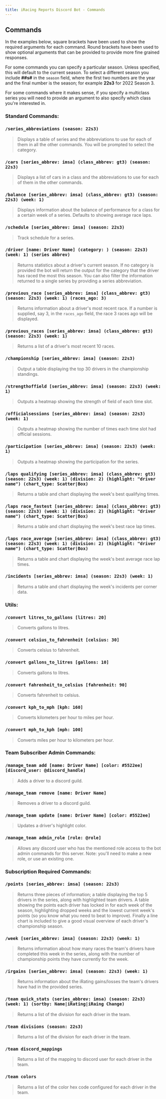 ```yaml
---
title: iRacing Reports Discord Bot - Commands
---
```


## Commands

In the examples below, square brackets have been used to show the required arguments for each command. Round brackets have been used to show optional arguments that can be provided to provide more fine grained responses.

For some commands you can specify a particular season. Unless specified, this will default to the current season. To select a different season you include **##s#** in the `season` field, where the first two numbers are the year and the final number is the season; for example **22s3** for 2022 Season 3.

For some commands where it makes sense, if you specify a multiclass series you will need to provide an argument to also specify which class you're interested in.

### Standard Commands:
### `/series_abbreviations (season: 22s3)`
> Displays a table of series and the abbreviations to use for each of them in all the other commands. You will be prompted to select the category.

### `/cars [series_abbrev: imsa] (class_abbrev: gt3) (season: 22s3)`
> Displays a list of cars in a class and the abbreviations to use for each of them in the other commands.

### `/balance [series_abbrev: imsa] (class_abbrev: gt3) (season: 22s3) (week: 1)`
> Displays information about the balance of performance for a class for a certain week of a series. Defaults to showing average race laps.

### `/schedule [series_abbrev: imsa] (season: 22s3)`
> Track schedule for a series. 

### `/driver [name: Driver Name] (category: ) (season: 22s3) (week: 1) (series abbrev)`
> Returns statistics about a driver's current season. If no category is provided the bot will return the output for the category that the driver has raced the most this season. You can also filter the information returned to a single series by providing a series abbreviation.

### `/previous_race [series_abbrev: imsa] (class_abbrev: gt3) (season: 22s3) (week: 1) (races_ago: 3)`
> Returns information about a driver's most recent race. If a number is supplied, say 3, in the `races_ago` field, the race 3 races ago will be displayed.

### `/previous_races [series_abbrev: imsa] (class_abbrev: gt3) (season: 22s3) (week: 1)`
> Returns a list of a driver's most recent 10 races.

### `/championship [series_abbrev: imsa] (season: 22s3)`
> Output a table displaying the top 30 drivers in the championship standings. 

### `/strengthoffield [series_abbrev: imsa] (season: 22s3) (week: 1)`
> Outputs a heatmap showing the strength of field of each time slot. 

### `/officialsessions [series_abbrev: imsa] (season: 22s3) (week: 1)`
> Outputs a heatmap showing the number of times each time slot had official sessions. 

### `/participation [series_abbrev: imsa] (season: 22s3) (week: 1)`
> Outputs a heatmap showing the participation for the series. 

### `/laps qualifying [series_abbrev: imsa] (class_abbrev: gt3) (season: 22s3) (week: 1) (division: 2) (highlight: "driver name") (chart_type: Scatter|Box)`
> Returns a table and chart displaying the week's best qualifying times. 

### `/laps race_fastest [series_abbrev: imsa] (class_abbrev: gt3) (season: 22s3) (week: 1) (division: 2) (highlight: "driver name") (chart_type: Scatter|Box)`
> Returns a table and chart displaying the week's best race lap times. 

### `/laps race_average [series_abbrev: imsa] (class_abbrev: gt3) (season: 22s3) (week: 1) (division: 2) (highlight: "driver name") (chart_type: Scatter|Box)`
> Returns a table and chart displaying the week's best average race lap times. 

### `/incidents [series_abbrev: imsa] (season: 22s3) (week: 1)`
> Returns a table and chart displaying the week's incidents per corner data. 

### Utils:
### `/convert litres_to_gallons [litres: 20]`
> Converts gallons to litres. 

### `/convert celsius_to_fahrenheit [celsius: 30]`
> Converts celsius to fahrenheit. 

### `/convert gallons_to_litres [gallons: 10]`
> Converts gallons to litres. 

### `/convert fahrenheit_to_celsius [fahrenheit: 90]`
> Converts fahrenheit to celsius. 

### `/convert kph_to_mph [kph: 160]`
> Converts kilometers per hour to miles per hour. 

### `/convert mph_to_kph [mph: 100]`
> Converts miles per hour to kilometers per hour. 

### Team Subscriber Admin Commands:
### `/manage_team add [name: Driver Name] [color: #5522ee] [discord_user: @discord_handle]`
> Adds a driver to a discord guild.

### `/manage_team remove [name: Driver Name]`
> Removes a driver to a discord guild.

### `/manage_team update [name: Driver Name] [color: #5522ee]`
> Updates a driver's highlight color.

### `/manage_team admin_role [role: @role]`
> Allows any discord user who has the mentioned role access to the bot admin commands for this server. Note: you'll need to make a new role, or use an existing one.

### Subscription Required Commands:
### `/points [series_abbrev: imsa] (season: 22s3)`
> Returns three pieces of information; a table displaying the top 5 drivers in the series, along with highlighted team drivers. A table showing the points each driver has locked in for each week of the season, highlighting dropped weeks and the lowest current week's points (so you know what you need to beat to improve). Finally a line chart is included to give a good visual overview of each driver's championship season.

### `/week [series_abbrev: imsa] (season: 22s3) (week: 1)`
> Returns information about how many races the team's drivers have completed this week in the series, along with the number of championship points they have currently for the week.

### `/irgains [series_abbrev: imsa] (season: 22s3) (week: 1)`
> Returns information about the iRating gains/losses the team's drivers have had in the provided series.

### `/team quick_stats (series_abbrev: imsa) (season: 22s3) (week: 1) (sortby: Name|iRating|iRaing Change)`
> Returns a list of the division for each driver in the team.

### `/team divisions (season: 22s3)`
> Returns a list of the division for each driver in the team.

### `/team discord_mappings`
> Returns a list of the mapping to discord user for each driver in the team.

### `/team colors`
> Returns a list of the color hex code configured for each driver in the team.



